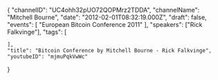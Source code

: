 {
    "channelID": "UC4ohh32pUO72QOPMrz2TDDA",
    "channelName": "Mitchell Bourne",
    "date": "2012-02-01T08:32:19.000Z",
    "draft": false,
    "events": [
        "European Bitcoin Conference 2011"
    ],
    "speakers": ["Rick Falkvinge"],
    "tags": [

    ],
    "title": "Bitcoin Conference by Mitchell Bourne - Rick Falkvinge",
    "youtubeID": "mjmuPqkVwWc"
}
